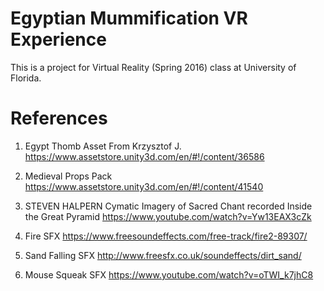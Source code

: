 # Egyptian Mummification VR Experience 

This is a project for Virtual Reality (Spring 2016) class at University of Florida.

# References
1. Egypt Thomb Asset From Krzysztof J.
https://www.assetstore.unity3d.com/en/#!/content/36586

2. Medieval Props Pack
https://www.assetstore.unity3d.com/en/#!/content/41540

3. STEVEN HALPERN Cymatic Imagery of Sacred Chant recorded Inside the Great Pyramid
https://www.youtube.com/watch?v=Yw13EAX3cZk

4. Fire SFX
https://www.freesoundeffects.com/free-track/fire2-89307/

5. Sand Falling SFX
http://www.freesfx.co.uk/soundeffects/dirt_sand/

6. Mouse Squeak SFX
https://www.youtube.com/watch?v=oTWI_k7jhC8
